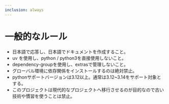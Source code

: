 ```yaml
---
inclusion: always
---
```


# 一般的なルール

- 日本語で応答し、日本語でドキュメントを作成すること。
- uv を使用し、python / python3を直接使用しないこと。
- dependency-groupを使用し、extrasで管理しないこと。
- グローバル環境に依存関係をインストールするのは絶対禁止。
- pythonサポートバージョンは3.12以上。通常は3.12~3.14をサポート対象とする。
- このプロジェクトは現代的なプロジェクトへ移行させるのが目的なので古い技術や慣習を使うことは禁止。

<!------------------------------------------------------------------------------------
   Add rules to this file or a short description and have Kiro refine them for you.
   
   Learn about inclusion modes: https://kiro.dev/docs/steering/#inclusion-modes
-------------------------------------------------------------------------------------> 